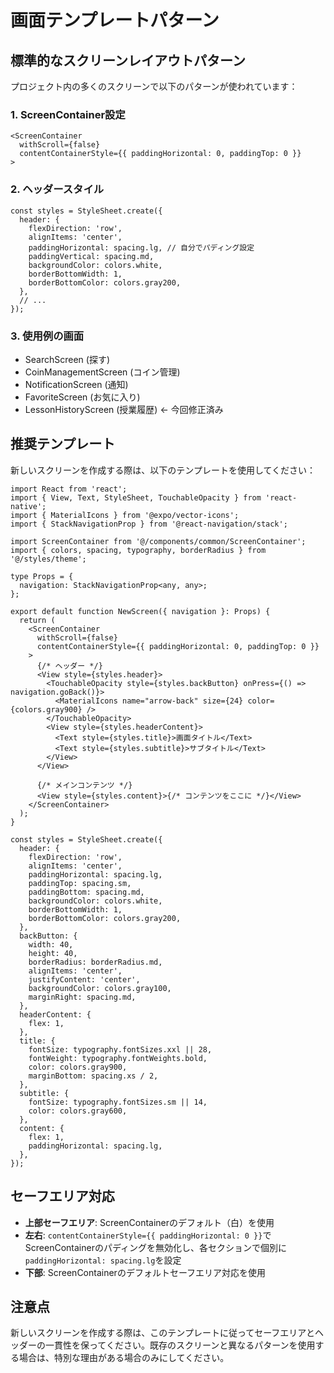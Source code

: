 # 画面テンプレートパターン

## 標準的なスクリーンレイアウトパターン

プロジェクト内の多くのスクリーンで以下のパターンが使われています：

### 1. ScreenContainer設定

```tsx
<ScreenContainer
  withScroll={false}
  contentContainerStyle={{ paddingHorizontal: 0, paddingTop: 0 }}
>
```

### 2. ヘッダースタイル

```tsx
const styles = StyleSheet.create({
  header: {
    flexDirection: 'row',
    alignItems: 'center',
    paddingHorizontal: spacing.lg, // 自分でパディング設定
    paddingVertical: spacing.md,
    backgroundColor: colors.white,
    borderBottomWidth: 1,
    borderBottomColor: colors.gray200,
  },
  // ...
});
```

### 3. 使用例の画面

- SearchScreen (探す)
- CoinManagementScreen (コイン管理)
- NotificationScreen (通知)
- FavoriteScreen (お気に入り)
- LessonHistoryScreen (授業履歴) ← 今回修正済み

## 推奨テンプレート

新しいスクリーンを作成する際は、以下のテンプレートを使用してください：

```tsx
import React from 'react';
import { View, Text, StyleSheet, TouchableOpacity } from 'react-native';
import { MaterialIcons } from '@expo/vector-icons';
import { StackNavigationProp } from '@react-navigation/stack';

import ScreenContainer from '@/components/common/ScreenContainer';
import { colors, spacing, typography, borderRadius } from '@/styles/theme';

type Props = {
  navigation: StackNavigationProp<any, any>;
};

export default function NewScreen({ navigation }: Props) {
  return (
    <ScreenContainer
      withScroll={false}
      contentContainerStyle={{ paddingHorizontal: 0, paddingTop: 0 }}
    >
      {/* ヘッダー */}
      <View style={styles.header}>
        <TouchableOpacity style={styles.backButton} onPress={() => navigation.goBack()}>
          <MaterialIcons name="arrow-back" size={24} color={colors.gray900} />
        </TouchableOpacity>
        <View style={styles.headerContent}>
          <Text style={styles.title}>画面タイトル</Text>
          <Text style={styles.subtitle}>サブタイトル</Text>
        </View>
      </View>

      {/* メインコンテンツ */}
      <View style={styles.content}>{/* コンテンツをここに */}</View>
    </ScreenContainer>
  );
}

const styles = StyleSheet.create({
  header: {
    flexDirection: 'row',
    alignItems: 'center',
    paddingHorizontal: spacing.lg,
    paddingTop: spacing.sm,
    paddingBottom: spacing.md,
    backgroundColor: colors.white,
    borderBottomWidth: 1,
    borderBottomColor: colors.gray200,
  },
  backButton: {
    width: 40,
    height: 40,
    borderRadius: borderRadius.md,
    alignItems: 'center',
    justifyContent: 'center',
    backgroundColor: colors.gray100,
    marginRight: spacing.md,
  },
  headerContent: {
    flex: 1,
  },
  title: {
    fontSize: typography.fontSizes.xxl || 28,
    fontWeight: typography.fontWeights.bold,
    color: colors.gray900,
    marginBottom: spacing.xs / 2,
  },
  subtitle: {
    fontSize: typography.fontSizes.sm || 14,
    color: colors.gray600,
  },
  content: {
    flex: 1,
    paddingHorizontal: spacing.lg,
  },
});
```

## セーフエリア対応

- **上部セーフエリア**: ScreenContainerのデフォルト（白）を使用
- **左右**: `contentContainerStyle={{ paddingHorizontal: 0 }}`でScreenContainerのパディングを無効化し、各セクションで個別に`paddingHorizontal: spacing.lg`を設定
- **下部**: ScreenContainerのデフォルトセーフエリア対応を使用

## 注意点

新しいスクリーンを作成する際は、このテンプレートに従ってセーフエリアとヘッダーの一貫性を保ってください。既存のスクリーンと異なるパターンを使用する場合は、特別な理由がある場合のみにしてください。
